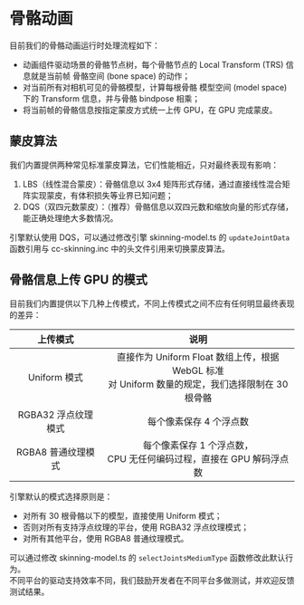 
# 骨骼动画

目前我们的骨骼动画运行时处理流程如下：
* 动画组件驱动场景的骨骼节点树，每个骨骼节点的 Local Transform (TRS) 信息就是当前帧 骨骼空间 (bone space) 的动作；
* 对当前所有对相机可见的骨骼模型，计算每根骨骼 模型空间 (model space) 下的 Transform 信息，并与骨骼 bindpose 相乘；
* 将当前帧的骨骼信息按指定蒙皮方式统一上传 GPU，在 GPU 完成蒙皮。

## 蒙皮算法

我们内置提供两种常见标准蒙皮算法，它们性能相近，只对最终表现有影响：

1. LBS（线性混合蒙皮）：骨骼信息以 3x4 矩阵形式存储，通过直接线性混合矩阵实现蒙皮，有体积损失等业界已知问题；
2. DQS（双四元数蒙皮）：（推荐）骨骼信息以双四元数和缩放向量的形式存储，能正确处理绝大多数情况。

引擎默认使用 DQS，可以通过修改引擎 skinning-model.ts 的 `updateJointData` 函数引用与 cc-skinning.inc 中的头文件引用来切换蒙皮算法。

## 骨骼信息上传 GPU 的模式

目前我们内置提供以下几种上传模式，不同上传模式之间不应有任何明显最终表现的差异：

| 上传模式 | 说明 |
|:---:|:---:|
| Uniform 模式 | 直接作为 Uniform Float 数组上传，根据 WebGL 标准<br>对 Uniform 数量的规定，我们选择限制在 30 根骨骼 |
| RGBA32 浮点纹理模式 | 每个像素保存 4 个浮点数 |
| RGBA8 普通纹理模式 | 每个像素保存 1 个浮点数，<br>CPU 无任何编码过程，直接在 GPU 解码浮点数 |

引擎默认的模式选择原则是：
* 对所有 30 根骨骼以下的模型，直接使用 Uniform 模式；
* 否则对所有支持浮点纹理的平台，使用 RGBA32 浮点纹理模式；
* 对所有其他平台，使用 RGBA8 普通纹理模式。

可以通过修改 skinning-model.ts 的 `selectJointsMediumType` 函数修改此默认行为。<br>
不同平台的驱动支持效率不同，我们鼓励开发者在不同平台多做测试，并欢迎反馈测试结果。
